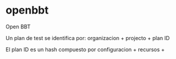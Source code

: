 # openbbt

Open BBT

Un plan de test se identifica por: organizacion + projecto + plan ID

El plan ID es un hash compuesto por configuracion + recursos +
